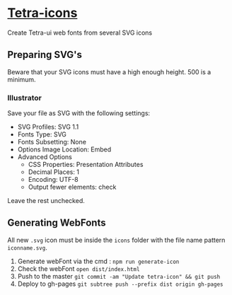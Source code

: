 # [Tetra-icons](http://viadeo.github.io/tetra-icons/)
Create Tetra-ui web fonts from several SVG icons

## Preparing SVG's

Beware that your SVG icons must have a high enough height. 500 is a minimum.

### Illustrator

Save your file as SVG with the following settings:

- SVG Profiles: SVG 1.1
- Fonts Type: SVG
- Fonts Subsetting: None
- Options Image Location: Embed
- Advanced Options
  - CSS Properties: Presentation Attributes
  - Decimal Places: 1
  - Encoding: UTF-8
  - Output fewer <tspan> elements: check

Leave the rest unchecked.

## Generating WebFonts

All new `.svg` icon must be inside the `icons` folder with the file name pattern `iconname.svg`.

1. Generate webFont via the cmd : `npm run generate-icon`
2. Check the webFont `open dist/index.html`
3. Push to the master `git commit -am "Update tetra-icon" && git push`
4. Deploy to gh-pages `git subtree push --prefix dist origin gh-pages`
